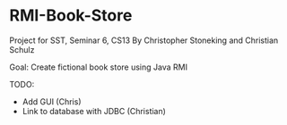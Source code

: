 # RMI-Book-Store
Project for SST, Seminar 6, CS13
By Christopher Stoneking and Christian Schulz

Goal: Create fictional book store using Java RMI

TODO:
- Add GUI (Chris)
- Link to database with JDBC (Christian)
